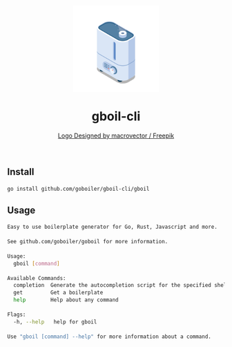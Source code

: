 <center>
  <img align="center" height="200" src="./assets/boiler.png" />
  <h1 align="center">gboil-cli</h1>
  <a align="center" href="https://www.freepik.com/author/macrovector">Logo Designed by macrovector / Freepik</a>
</center>
<br/>
<br/>

## Install

```bash
go install github.com/goboiler/gboil-cli/gboil
```

## Usage

```bash
Easy to use boilerplate generator for Go, Rust, Javascript and more.

See github.com/goboiler/goboil for more information.

Usage:
  gboil [command]

Available Commands:
  completion  Generate the autocompletion script for the specified shell
  get         Get a boilerplate
  help        Help about any command

Flags:
  -h, --help   help for gboil

Use "gboil [command] --help" for more information about a command.
```

